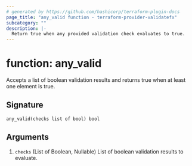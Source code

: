 ```yaml
---
# generated by https://github.com/hashicorp/terraform-plugin-docs
page_title: "any_valid function - terraform-provider-validatefx"
subcategory: ""
description: |-
  Return true when any provided validation check evaluates to true.
---
```


# function: any_valid

Accepts a list of boolean validation results and returns true when at least one element is true.



## Signature

<!-- signature generated by tfplugindocs -->
```text
any_valid(checks list of bool) bool
```

## Arguments

<!-- arguments generated by tfplugindocs -->
1. `checks` (List of Boolean, Nullable) List of boolean validation results to evaluate.


